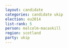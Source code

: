 ```yaml
---
layout: candidate
categories: candidate ukip
election: eu2014
list-rank: 5
person: malcolm-macaskill
region: scotland
party: ukip
---
```

